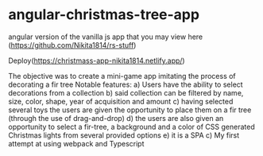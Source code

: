 # angular-christmas-tree-app

angular version of the vanilla js app that you may view here (https://github.com/Nikita1814/rs-stuff)

Deploy(https://christmass-app-nikita1814.netlify.app/)

The objective was to create a mini-game app imitating the process of decorating a fir tree
Notable features: a) Users have the ability to select decorations from a collection b) said collection can be filtered by name, size, color, shape, year of acquisition and amount c) having selected several toys the users are given the opportunity to place them on a fir tree (through the use of drag-and-drop) d) the users are also given an opportunity to select a fir-tree, a background and a color of CSS generated Christmas lights from several provided options e) it is a SPA c) My first attempt at using webpack and Typescript
